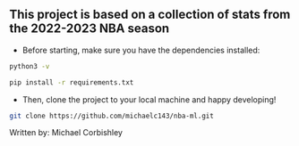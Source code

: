 ## This project is based on a collection of stats from the 2022-2023 NBA season

- Before starting, make sure you have the dependencies installed:

```bash
python3 -v
```

```bash
pip install -r requirements.txt
```

- Then, clone the project to your local machine and happy developing!

```bash
git clone https://github.com/michaelc143/nba-ml.git
```

Written by: Michael Corbishley
